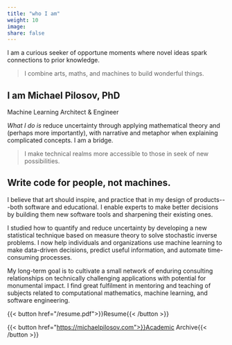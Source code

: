 ```yaml
---
title: "who I am"
weight: 10
image:
share: false
---
```


I am a curious seeker of opportune moments where novel ideas spark connections to prior knowledge.

> I combine arts, maths, and machines to build wonderful things.

## I am **Michael Pilosov, PhD**  
Machine Learning Architect & Engineer

_What I do is_ reduce uncertainty through applying mathematical theory and (perhaps more importantly), with narrative and metaphor when explaining complicated concepts.
I am a bridge.

> I make technical realms more accessible to those in seek of new possibilities.

## Write code for people, not machines.

I believe that art should inspire, and practice that in my design of products---both software and educational.
I enable experts to make better decisions by building them new software tools and sharpening their existing ones.

I studied how to quantify and reduce uncertainty by developing a new statistical technique based on measure theory to solve stochastic inverse problems.
I now help individuals and organizations use machine learning to make data-driven decisions, predict useful information, and automate time-consuming processes.


My long-term goal is to cultivate a small network of enduring consulting relationships on technically challenging applications with potential for monumental impact.
I find great fulfilment in mentoring and teaching of subjects related to computational mathematics, machine learning, and software engineering.


{{< button href="/resume.pdf">}}Resume{{< /button >}}

{{< button href="https://michaelpilosov.com">}}Academic Archive{{< /button >}}

